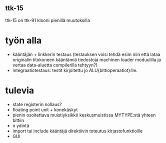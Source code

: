 ## ttk-15 ##
ttk-15 on ttk-91 klooni pienillä muutoksilla

# työn alla #
 * kääntäjän + linkkerin testaus (testauksen voisi tehdä esim niin että lataa originalin titokoneen kääntämiä tiedostoja machinen loader moduulilla ja vertaa data-aluetta compilerilla tehtyyn?)
 * integraatiotestaus: testit kirjoitettu jo ALU\{bittioperaatiot}:lle.

# tulevia #
 * state registerin nollaus?
 * floating point unit + konekäskyt
 * pienin osoitettava muistiyksikkö keskusmuistissa MYTYPE:stä yhteen bittiin
 * n ydintä
 * import tai include kääntäjä direktiivin toteutus kirjastofunktioille
 * GUI
